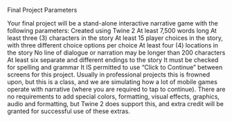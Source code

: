 Final Project Parameters
	
Your final project will be a stand-alone interactive narrative game with the following parameters:
Created using Twine 2
At least 7,500 words long
At least three (3) characters in the story
At least 15 player choices in the story, with three different choice options per choice
At least four (4) locations in the story
No line of dialogue or narration may be longer than 200 characters
At least six separate and different endings to the story
It must be checked for spelling and grammar
It IS permitted to use “Click to Continue” between screens for this project. Usually in professional projects this is frowned upon, but this is a class, and we are simulating how a lot of mobile games operate with narrative (where you are required to tap to continue).
There are no requirements to add special colors, formatting, visual effects, graphics, audio and formatting, but Twine 2 does support this, and extra credit will be granted for successful use of these extras.
